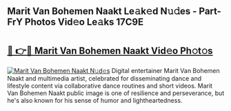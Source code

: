 ## Marit Van Bohemen Naakt Le𝚊k𝚎d N𝚞𝚍es - Part-FrY Photos Vid𝚎o Le𝚊ks 17C9E

# <h2><a href="http://fb9vq7.evod.top/?m=Marit+Van+Bohemen+Naakt">🔗 👉🔴 Marit Van Bohemen Naakt Vid𝚎o Ph𝚘t𝚘s</a></h2>

[![Marit Van Bohemen Naakt N𝚞d𝚎s](https://i.imgur.com/8V9OHl7.gif)](http://fb9vq7.evod.top/?m=Marit+Van+Bohemen+Naakt)
Digital entertainer Marit Van Bohemen Naakt and multimedia artist, celebrated for disseminating dance and lifestyle content via collaborative dance routines and short videos. Marit Van Bohemen Naakt public image is one of resilience and perseverance, but he's also known for his sense of humor and lightheartedness. 
